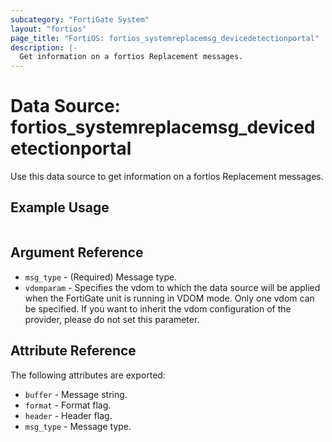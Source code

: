 ```yaml
---
subcategory: "FortiGate System"
layout: "fortios"
page_title: "FortiOS: fortios_systemreplacemsg_devicedetectionportal"
description: |-
  Get information on a fortios Replacement messages.
---
```


# Data Source: fortios_systemreplacemsg_devicedetectionportal
Use this data source to get information on a fortios Replacement messages.


## Example Usage

```hcl

```

## Argument Reference

* `msg_type` - (Required) Message type.
* `vdomparam` - Specifies the vdom to which the data source will be applied when the FortiGate unit is running in VDOM mode. Only one vdom can be specified. If you want to inherit the vdom configuration of the provider, please do not set this parameter.

## Attribute Reference

The following attributes are exported:

* `buffer` - Message string.
* `format` - Format flag.
* `header` - Header flag.
* `msg_type` - Message type.
